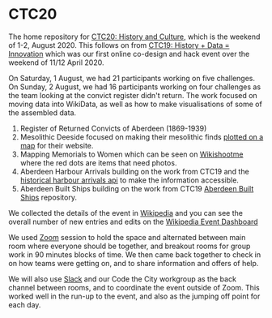 # CTC20
The home repository for [CTC20: History and Culture](https://codethecity.org/what-we-do/hack-weekends/code-the-city-20-history-and-culture/), which is the weekend of 1-2, August 2020. This follows on from [CTC19: History + Data = Innovation](https://codethecity.org/what-we-do/hack-weekends/code-the-city-19-history-data-innovation/) which was our first online co-design and hack event over the weekend of 11/12 April 2020. 

On Saturday, 1 August, we had 21 participants working on five challenges. On Sunday, 2 August, we had 16 participants working on four challenges as the team looking at the convict register didn't return. The work focused on moving data into WikiData, as well as how to make visualisations of some of the assembled data. 

1. Register of Returned Convicts of Aberdeen (1869-1939)
2. Mesolithic Deeside focused on making their mesolithic finds [plotted on a map](https://github.com/CodeTheCity/ctc20-mesolithic-deeside) for their website.
3. Mapping Memorials to Women which can be seen on [Wikishootme](https://wikishootme.toolforge.org/#lat=57.138228737597295&lng=-2.067317962646485&zoom=13&layers=wikidata_image,wikidata_no_image&sparql_filter=%3Fq%20wdt%3AP8048%20%3Fid%20%3B%20wdt%3AP131%20wd%3AQ62274582%20%3B%20wdt%3AP625%20%3Flocation&worldwide=1) where the red dots are items that need photos.
4. Aberdeen Harbour Arrivals building on the work from CTC19 and the [historical harbour arrivals api](https://github.com/CodeTheCity/historical_harbour_arrivals_api) to make the information accessible.
5. Aberdeen Built Ships building on the work from CTC19 [Aberdeen Built Ships](https://github.com/CodeTheCity/aberdeen-built-ships) repository.

We collected the details of the event in [Wikipedia](https://en.wikipedia.org/wiki/Wikipedia:GLAM/CodeTheCity/CTC20) and you can see the overall number of new entries and edits on the [Wikipedia Event Dashboard](https://outreachdashboard.wmflabs.org/courses/CodeTheCity/CTC20-Aberdeen-History_Culture_(01-Aug-2020)/home)

We used [Zoom](http://zoom.us) session to hold the space and alternated between main room where everyone should be together, and breakout rooms for group work in 90 minutes blocks of time. We then came back together to check in on how teams were getting on, and to share information and offers of help.

We will also use [Slack](http://slack.com) and our Code the City workgroup as the back channel between rooms, and to coordinate the event outside of Zoom. This worked well in the run-up to the event, and also as the jumping off point for each day.

